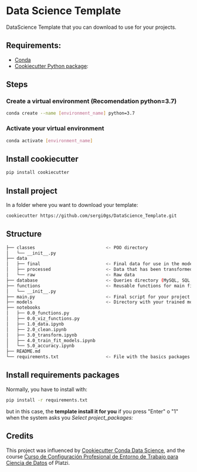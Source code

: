# Data Science Template
DataScience Template that you can download to use for your projects.

## Requirements:

- [Conda](https://docs.conda.io/projects/conda/en/latest/user-guide/install/download.html)
- [Cookiecutter Python package](http://cookiecutter.readthedocs.org/en/latest/installation.html): 

## Steps
### Create a virtual environment (Recomendation python=3.7)
``` bash 
conda create --name [environment_name] python=3.7
```
### Activate your virtual environment
``` bash 
conda activate [environment_name] 
```
## Install cookiecutter
``` bash 
pip install cookiecutter
```
## Install project
In a folder where you want to download your template:

```bash
cookiecutter https://github.com/sergi0gs/DataScience_Template.git
```

## Structure
```bash
├── classes                           <- POO directory
│   └── __init__.py
├── data
│   ├── final                         <- Final data for use in the model training
│   ├── processed                     <- Data that has been transformed and cleaned
│   └── raw                           <- Raw data
├── database                          <- Queries directory (MySQL, SQL Server, etc)
├── functions                         <- Reusable functions for main file
│   └── __init__.py
├── main.py                           <- Final script for your project. You can create more if you want to separate process
├── models                            <- Directory with your trained models. Ready to implement
├── notebooks       
│   ├── 0.0_functions.py
│   ├── 0.0_viz_functions.py
│   ├── 1.0_data.ipynb
│   ├── 2.0_clean.ipynb
│   ├── 3.0_transform.ipynb
│   ├── 4.0_train_fit_models.ipynb
│   └── 5.0_accuracy.ipynb
├── README.md
└── requirements.txt                  <- File with the basics packages that you maybe need
```

## Install requirements packages
Normally, you have to install with:
```bash
pip install -r requirements.txt
```
but in this case, the **template install it for you** if you press "Enter" o "1" when the system asks you *Select project_packages:*

## Credits

This project was influenced by [Cookiecutter Conda Data Science](https://github.com/jvelezmagic/cookiecutter-conda-data-sciencee), and the course [Curso de Configuración Profesional de Entorno de Trabajo para Ciencia de Datos](https://platzi.com/cursos/entorno-ciencia-datos/) of Platzi.
